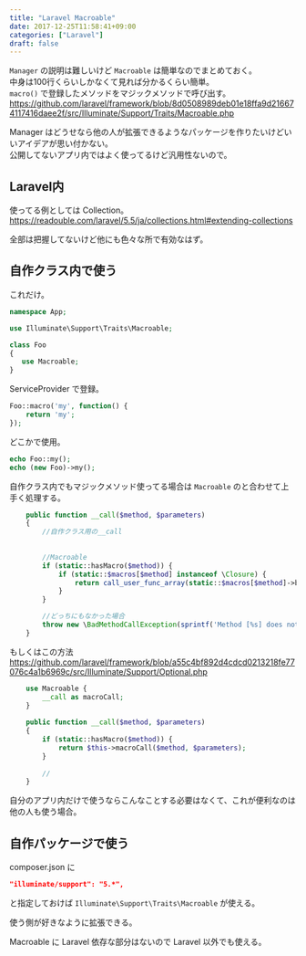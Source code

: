 ```yaml
---
title: "Laravel Macroable"
date: 2017-12-25T11:58:41+09:00
categories: ["Laravel"]
draft: false
---
```


`Manager` の説明は難しいけど `Macroable` は簡単なのでまとめておく。  
中身は100行くらいしかなくて見れば分かるくらい簡単。  
`macro()` で登録したメソッドをマジックメソッドで呼び出す。  
https://github.com/laravel/framework/blob/8d0508989deb01e18ffa9d216674117416daee2f/src/Illuminate/Support/Traits/Macroable.php

Manager はどうせなら他の人が拡張できるようなパッケージを作りたいけどいいアイデアが思い付かない。  
公開してないアプリ内ではよく使ってるけど汎用性ないので。

## Laravel内
使ってる例としては Collection。  
https://readouble.com/laravel/5.5/ja/collections.html#extending-collections

全部は把握してないけど他にも色々な所で有効なはず。

## 自作クラス内で使う

これだけ。

```php
namespace App;

use Illuminate\Support\Traits\Macroable;

class Foo
{
   use Macroable;
}
```

ServiceProvider で登録。

```php
Foo::macro('my', function() {
    return 'my';
});
```

どこかで使用。

```php
echo Foo::my();
echo (new Foo)->my();
```

自作クラス内でもマジックメソッド使ってる場合は `Macroable` のと合わせて上手く処理する。

```php
    public function __call($method, $parameters)
    {
        //自作クラス用の__call
        
        
        //Macroable
        if (static::hasMacro($method)) {
            if (static::$macros[$method] instanceof \Closure) {
                return call_user_func_array(static::$macros[$method]->bindTo($this, static::class), $parameters);
            }
        }

        //どっちにもなかった場合
        throw new \BadMethodCallException(sprintf('Method [%s] does not exist.', $method));
    }
```

もしくはこの方法  
https://github.com/laravel/framework/blob/a55c4bf892d4cdcd0213218fe77076c4a1b6969c/src/Illuminate/Support/Optional.php

```php
    use Macroable {
        __call as macroCall;
    }
    
    public function __call($method, $parameters)
    {
        if (static::hasMacro($method)) {
            return $this->macroCall($method, $parameters);
        }
        
        //
    }
```

自分のアプリ内だけで使うならこんなことする必要はなくて、これが便利なのは他の人も使う場合。

## 自作パッケージで使う

composer.json に
```json
"illuminate/support": "5.*",
```
と指定しておけば `Illuminate\Support\Traits\Macroable` が使える。

使う側が好きなように拡張できる。

Macroable に Laravel 依存な部分はないので Laravel 以外でも使える。
